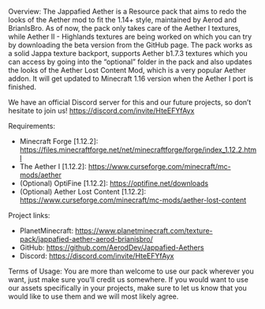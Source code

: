 Overview:
The Jappafied Aether is a Resource pack that aims to redo the looks of the Aether mod to fit the 1.14+ style, maintained by Aerod and BrianIsBro.
As of now, the pack only takes care of the Aether I textures, while Aether II - Highlands textures are being worked on which you can try by downloading the beta version from the GitHub page.
The pack works as a solid Jappa texture backport, supports Aether b1.7.3 textures which you can access by going into the “optional” folder in the pack and also updates the looks of the Aether Lost Content Mod, which is a very popular Aether addon.
It will get updated to Minecraft 1.16 version when the Aether I port is finished.

We have an official Discord server for this and our future projects, so don’t hesitate to join us! https://discord.com/invite/HteEFYfAyx

Requirements:
- Minecraft Forge [​1.12.2]: https://files.minecraftforge.net/net/minecraftforge/forge/index_1.12.2.html
- The Aether I [​1.12.2]: https://www.curseforge.com/minecraft/mc-mods/aether
- (Optional) OptiFine [​1.12.2]: https://optifine.net/downloads
- (Optional) Aether Lost Content [​1.12.2]: https://www.curseforge.com/minecraft/mc-mods/aether-lost-content

Project links:
- PlanetMinecraft: https://www.planetminecraft.com/texture-pack/jappafied-aether-aerod-brianisbro/
- GitHub: https://github.com/AerodDev/Jappafied-Aethers
- Discord: https://discord.com/invite/HteEFYfAyx

Terms of Usage:
You are more than welcome to use our pack wherever you want, just make sure you’ll credit us somewhere.
If you would want to use our assets specifically in your projects, make sure to let us know that you would like to use them and we will most likely agree.

